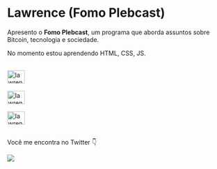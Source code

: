<!DOCTYPE html>
<html lang="en">
<head>
    <meta charset="UTF-8">
    <meta http-equiv="X-UA-Compatible" content="IE=edge">
    <meta name="viewport" content="width=device-width, initial-scale=1.0">
    
</head>
<h1> Lawrence (Fomo Plebcast)</h1>
<p>
<p>Apresento o <strong>Fomo Plebcast</strong>, um programa que aborda assuntos sobre Bitcoin, tecnologia e sociedade.</p>
<div>
<p>No momento estou aprendendo HTML, CSS, JS.</p>

</div>
    <div style="display: inline_block"><br><img align="center" alt="lawrence-HTML" height="30"  width="40" src="https://cdn.jsdelivr.net/gh/devicons/devicon/icons/html5/html5-original.svg">
         <div style="display: inline_block"><br><img align="center" alt="lawrence-HTML" height="30"  width="40" src="https://cdn.jsdelivr.net/gh/devicons/devicon/icons/css3/css3-original.svg">
             <div style="display: inline_block"><br><img align="center" alt="lawrence-HTML" height="30"  width="40" src="https://cdn.jsdelivr.net/gh/devicons/devicon/icons/js/js-original.svg">
    </div>
    <br>
    <p> Você me encontra no Twitter
        👇
<div>
    <a href="https://twitter.com/outsider_error" target="_blank"><img src="https://img.shields.io/badge/Twitter-1DA1F2?style=for-the-badge&logo=twitter&logoColor=white"></a>
<br>
    




<body>
    
</body>
</html>
